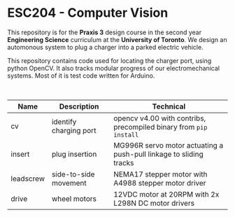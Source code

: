 ESC204 - Computer Vision
========================
This repository is for the <b>Praxis 3</b> design course in the second year <b>Engineering Science</b> curriculum at the <b>University of Toronto</b>. We design an automonous system to plug a charger into a parked electric vehicle.

This repository contains code used for locating the charger port, using python OpenCV. It also tracks modular progress of our electromechanical systems. Most of it is test code written for Arduino.

<br>

<center>

| Name      | Description            | Technical    |
|-----------|------------------------|--------------|
| cv        | identify charging port | opencv v4.00 with contribs, precompiled binary from `pip install`|
| insert    | plug insertion         | MG996R servo motor actuating a push-pull linkage to sliding tracks |
| leadscrew | side-to-side movement  | NEMA17 stepper motor with A4988 stepper motor driver|
| drive     | wheel motors           | 12VDC motor at 20RPM with 2x L298N DC motor drivers|

</center>
